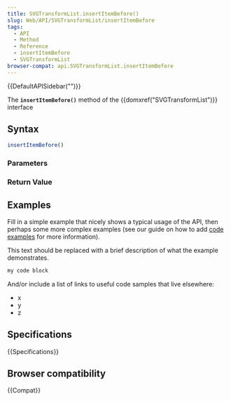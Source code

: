 ```yaml
---
title: SVGTransformList.insertItemBefore()
slug: Web/API/SVGTransformList/insertItemBefore
tags:
  - API
  - Method
  - Reference
  - insertItemBefore
  - SVGTransformList
browser-compat: api.SVGTransformList.insertItemBefore
---
```

{{DefaultAPISidebar("")}}

The **`insertItemBefore()`** method of the {{domxref("SVGTransformList")}} interface 

## Syntax

```js
insertItemBefore()
```

### Parameters



### Return Value



## Examples

Fill in a simple example that nicely shows a typical usage of the API, then perhaps some more complex examples (see our guide on how to add [code examples](/en-US/docs/MDN/Contribute/Structures/Code_examples) for more information).

This text should be replaced with a brief description of what the example demonstrates.

```js
my code block
```

And/or include a list of links to useful code samples that live elsewhere:

*   x
*   y
*   z

## Specifications

{{Specifications}}

## Browser compatibility

{{Compat}}

